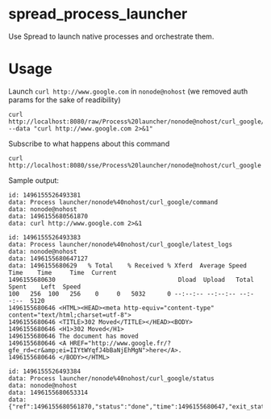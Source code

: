 spread_process_launcher
=====

Use Spread to launch native processes and orchestrate them.

Usage
=====
Launch `curl http://www.google.com` in `nonode@nohost` (we removed auth params for the sake of readibility)
```
curl http://localhost:8080/raw/Process%20launcher/nonode@nohost/curl_google/command --data "curl http://www.google.com 2>&1"
```
Subscribe to what happens about this command
```
curl http://localhost:8080/sse/Process%20launcher/nonode@nohost/curl_google
```
Sample output:
```
id: 1496155526493381
data: Process launcher/nonode%40nohost/curl_google/command
data: nonode@nohost
data: 1496155680561870
data: curl http://www.google.com 2>&1

id: 1496155526493383
data: Process launcher/nonode%40nohost/curl_google/latest_logs
data: nonode@nohost
data: 1496155680647127
data: 1496155680629   % Total    % Received % Xferd  Average Speed   Time    Time     Time  Current
1496155680630                                  Dload  Upload   Total   Spent    Left  Speed
100   256  100   256    0     0   5032      0 --:--:-- --:--:-- --:--:--  5120
1496155680646 <HTML><HEAD><meta http-equiv="content-type" content="text/html;charset=utf-8">
1496155680646 <TITLE>302 Moved</TITLE></HEAD><BODY>
1496155680646 <H1>302 Moved</H1>
1496155680646 The document has moved
1496155680646 <A HREF="http://www.google.fr/?gfe_rd=cr&amp;ei=IIYtWYqfJ4bBaNjEhMgN">here</A>.
1496155680646 </BODY></HTML>

id: 1496155526493384
data: Process launcher/nonode%40nohost/curl_google/status
data: nonode@nohost
data: 1496155680653314
data: {"ref":1496155680561870,"status":"done","time":1496155680647,"exit_status":0}

```